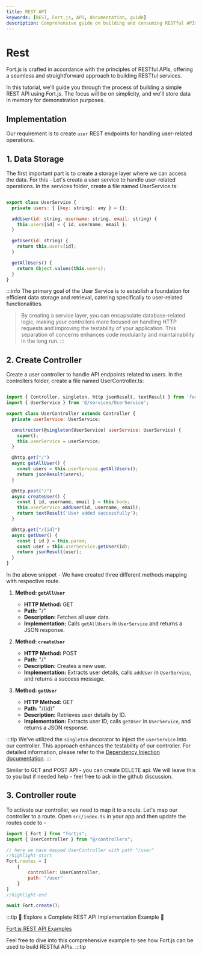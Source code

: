 ```yaml
---
title: REST API
keywords: [REST, Fort.js, API, documentation, guide]
description: Comprehensive guide on building and consuming RESTful APIs with Fort.js
---
```


# Rest

Fort.js is crafted in accordance with the principles of RESTful APIs, offering a seamless and straightforward approach to building RESTful services.

In this tutorial, we'll guide you through the process of building a simple REST API using Fort.js. The focus will be on simplicity, and we'll store data in memory for demonstration purposes.

## Implementation

Our requirement is to create `user` REST endpoints for handling user-related operations.

## 1. Data Storage

The first important part is to create a storage layer where we can access the data.
For this - Let's create a user service to handle user-related operations. In the services folder, create a file named UserService.ts:

```js title=services/UserService.ts

export class UserService {
  private users: { [key: string]: any } = {};

  addUser(id: string, username: string, email: string) {
    this.users[id] = { id, username, email };
  }

  getUser(id: string) {
    return this.users[id];
  }

  getAllUsers() {
    return Object.values(this.users);
  }
}
```

:::info
The primary goal of the User Service is to establish a foundation for efficient data storage and retrieval, catering specifically to user-related functionalities.

> By creating a service layer, you can encapsulate database-related logic, making your controllers more focused on handling HTTP requests and improving the testability of your application. This separation of concerns enhances code modularity and maintainability in the long run.
:::

## 2. Create Controller

Create a user controller to handle API endpoints related to users. In the controllers folder, create a file named UserController.ts:

```js title=controllers/UserController.ts

import { Controller, singleton, http jsonResult, textResult } from 'fortjs';
import { UserService } from '@/services/UserService';

export class UserController extends Controller {
  private userService: UserService;

  constructor(@singleton(UserService) userService: UserService) {
    super();
    this.userService = userService;
  }

  @http.get("/")
  async getAllUser() {
    const users = this.userService.getAllUsers();
    return jsonResult(users);
  }

  @http.post("/")
  async createUser() {
    const { id, username, email } = this.body;
    this.userService.addUser(id, username, email);
    return textResult('User added successfully');
  }

  @http.get("/{id}")
  async getUser() {
    const { id } = this.param;
    const user = this.userService.getUser(id);
    return jsonResult(user);
  }
}
```

In the above snippet - We have created three different methods mapping with respective route.

1. **Method: `getAllUser`**
   - **HTTP Method:** GET
   - **Path:** "/"
   - **Description:** Fetches all user data.
   - **Implementation:** Calls `getAllUsers` in `UserService` and returns a JSON response.

2. **Method: `createUser`**
   - **HTTP Method:** POST
   - **Path:** "/"
   - **Description:** Creates a new user.
   - **Implementation:** Extracts user details, calls `addUser` in `UserService`, and returns a success message.

3. **Method: `getUser`**
   - **HTTP Method:** GET
   - **Path:** "/{id}"
   - **Description:** Retrieves user details by ID.
   - **Implementation:** Extracts user ID, calls `getUser` in `UserService`, and returns a JSON response.

:::tip
We've utilized the `singleton` decorator to inject the `userService` into our controller. This approach enhances the testability of our controller. For detailed information, please refer to the [Dependency Injection documentation](/docs/concepts/dependency-injection.md).
:::

Similar to GET and POST API - you can create DELETE api. We will leave this to you but if needed help - feel free to ask in the github discussion.

## 3. Controller route

To activate our controller, we need to map it to a route. Let's map our controller to a route. Open `src/index.ts` in your app and then update the routes code to - 

```js
import { Fort } from "fortjs";
import { UserController } from "@/controllers";

// here we have mapped UserController with path "/user"
//highlight-start
Fort.routes = [
    {
        controller: UserController,
        path: "/user"
    }
]
//highlight-end

await Fort.create();
```

:::tip
🚀 Explore a Complete REST API Implementation Example 🚀

[Fort.js REST API Examples](https://github.com/ujjwalguptaofficial/fortjs-examples/tree/master/rest)

Feel free to dive into this comprehensive example to see how Fort.js can be used to build RESTful APIs.
:::tip


